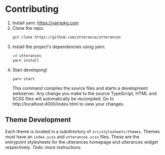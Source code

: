 # Contributing

1. Install yarn: https://yarnpkg.com
2. Clone the repo:
    ```bash
    git clone https://github.com/utterance/utterances
    ```
3. Install the project's dependencies using yarn:
    ```bash
    cd utterances
    yarn install
    ```
4. Start developing!
    ```bash
    yarn start
    ```
    This command compiles the source files and starts a development webserver. Any change you make to the source TypeScript, HTML and SCSS files will automatically be recompiled. Go to http://localhost:4000/index.html to view your changes.

## Theme Development

Each theme is located in a subdirectory of `src/stylesheets/themes`. Themes must have an `index.scss` and `utterances.scss` files. These are the entrypoint stylesheets for the utterances homepage and utterances widget respectively. *Todo: more instructions*
